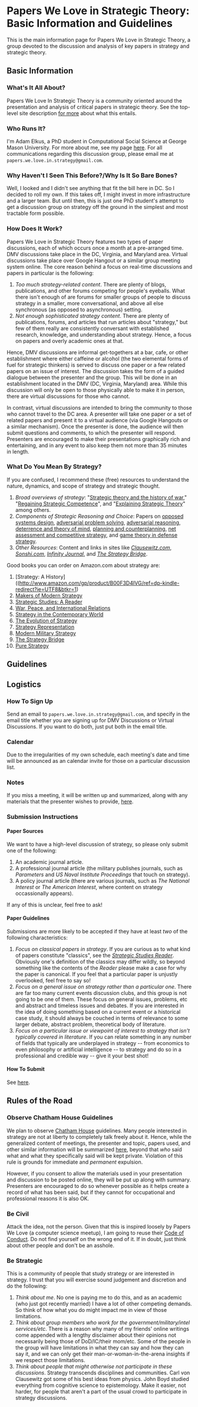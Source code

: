 # Papers We Love in Strategic Theory: Basic Information and Guidelines

This is the main information page for Papers We Love in Strategic Theory, a group devoted to the discussion and analysis of key papers in strategy and strategic theory. 

## Basic Information

### What's It All About? 

Papers We Love In Strategic Theory is a community oriented around the presentation and analysis of critical papers in strategic theory. See the top-level site description [for more](http://aelkus.github.io/papers-we-love-in-strategic-theory/) about what this entails. 

### Who Runs It? 

I'm Adam Elkus, a PhD student in Computational Social Science at George Mason University. For more about me, see my page [here](http://aelkus.github.io). For all communications regarding this discussion group, please email me at `papers.we.love.in.strategy@gmail.com`. 

### Why Haven't I Seen This Before?/Why Is It So Bare Bones? 

Well, I looked and I didn't see anything that fit the bill here in DC. So I decided to roll my own. If this takes off, I might invest in more infrastructure and a larger team. But until then, this is just one PhD student's attempt to get a discussion group on strategy off the ground in the simplest and most tractable form possible. 

### How Does It Work? 

Papers We Love in Strategic Theory features two types of paper discussions, each of which occurs once a month at a pre-arranged time. DMV discussions take place in the DC, Virginia, and Maryland area. Virtual discussions take place over Google Hangout or a similar group meeting system online. The core reason behind a focus on real-time discussions and papers in particular is the following: 

1. *Too much strategy-related content*. There are plenty of blogs, publications, and other forums competing for people's eyeballs. What there isn't enough of are forums for smaller groups of people to discuss strategy in a smaller, more conversational, and above all else synchronous (as opposed to asynchronous) setting. 
2. *Not enough sophisticated strategy content*.  There are plenty of publications, forums, and articles that run articles about "strategy," but few of them really are consistently conversant with established research, knowledge, and understanding about strategy. Hence, a focus on papers and overly academic ones at that. 

Hence, DMV discussions are informal get-togethers at a bar, cafe, or other establishment where either caffeine or alcohol (the two elemental forms of fuel for strategic thinkers) is served to discuss one paper or a few related papers on an issue of interest. The discussion takes the form of a guided dialogue between the presenter and the group. This will be done in an establishment located in the DMV (DC, Virginia, Maryland) area. While this discussion will only be open to those physically able to make it in person, there are virtual discussions for those who cannot. 

In contrast, virtual discussions are intended to bring the community to those who cannot travel to the DC area. A presenter will take one paper or a set of related papers and present it to a virtual audience (via Google Hangouts or a similar mechanism). Once the presenter is done, the audience will then submit questions and comments, to which the presenter will respond. Presenters are encouraged to make their presentations graphically rich and entertaining, and in any event to also keep them not more than 35 minutes in length. 

### What Do You Mean By Strategy? 

If you are confused, I recommend these (free) resources to understand the nature, dynamics, and scope of strategy and strategic thought. 

1. *Broad overviews of strategy*: "[Strategic theory and the history of war](http://www.clausewitz.com/readings/Moran-StrategicTheory.pdf)," "[Regaining Strategic Competence](http://www.isn.ethz.ch/Digital-Library/Publications/Detail/?id=162581&lng=en)", and "[Explaining Strategic Theory](https://www.infinityjournal.com/article/36/Explaining_Strategic_Theory/)" among others. 
2. *Components of Strategic Reasoning and Choice*: Papers on [opposed systems design](http://www.rand.org/about/history/wohlstetter/DL16001-1/DL16001-1.html), [adversarial problem solving](http://cogsci.uwaterloo.ca/Articles/adversarial.pdf), [adversarial reasoning](http://arxiv.org/abs/1512.07943), [deterrence and theory of mind](http://kryten.mm.rpi.edu/SB_NSG_SE_EM_JL_nuclear_mindreading_062313.pdf), [planning and counterplanning](http://repository.cmu.edu/cgi/viewcontent.cgi?article=3348&context=compsci), [net assessment and competitive strategy](http://www.comw.org/qdr/fulltext/06bracken.pdf), and [game theory in defense strategy](http://cowles.yale.edu/sites/default/files/files/pub/d08/d0829.pdf). 
3. *Other Resources*: Content and links in sites like [*Clausewitz.com*](http://www.clausewitz.com), [*Sonshi.com*](https://www.sonshi.com), *[Infinity Journal](https://www.infinityjournal.com)*, and *[The Strategy Bridge](http://www.thestrategybridge.com)*. 

Good books you can order on Amazon.com about strategy are: 

1. [Strategy: A History]((http://www.amazon.com/gp/product/B00F3D4IVG/ref=dp-kindle-redirect?ie=UTF8&btkr=1)
2. [Makers of Modern Strategy](http://www.amazon.com/Makers-Modern-Strategy-Machiavelli-Nuclear/dp/0691027641/ref=sr_1_1?ie=UTF8&qid=1453102166&sr=8-1&keywords=makers+of+modern+strategy)
3. [Strategic Studies: A Reader](http://www.amazon.com/Strategic-Studies-Reader-Thomas-Mahnken/dp/0415772222)
4. [War, Peace, and International Relations](http://www.amazon.com/War-Peace-International-Relations-introduction/dp/0415594871/ref=sr_1_1?ie=UTF8&qid=1453102228&sr=8-1&keywords=war+peace+international+relations)
5. [Strategy in the Contemporary World](http://www.amazon.com/Strategy-Contemporary-World-John-Baylis/dp/0199694788/ref=sr_1_1?ie=UTF8&qid=1453102264&sr=8-1&keywords=strategy+in+the+contemporary+world)
6. [The Evolution of Strategy](http://www.amazon.com/Evolution-Strategy-Thinking-Antiquity-Present/dp/052115524X/ref=sr_1_1?ie=UTF8&qid=1453102293&sr=8-1&keywords=heuser+strategy)
7. [Strategy Representation](http://www.amazon.com/Strategy-Representation-Analysis-Planning-Knowledge/dp/0415652022/ref=sr_1_1?ie=UTF8&qid=1453102318&sr=8-1&keywords=strategy+representation)
8. [Modern Military Strategy](http://www.amazon.com/Modern-Military-Strategy-An-Introduction/dp/0415777712/ref=pd_sim_14_6?ie=UTF8&dpID=41EO1SHhS6L&dpSrc=sims&preST=_AC_UL160_SR113%2C160_&refRID=1WESB3NNHDDZTET18FY0)
9. [The Strategy Bridge](http://www.amazon.com/Strategy-Bridge-Theory-Practice/dp/0199579660/ref=sr_1_1?ie=UTF8&qid=1453102445&sr=8-1&keywords=the+strategy+bridge)
10. [Pure Strategy](http://www.amazon.com/Pure-Strategy-Principle-Information-History/dp/0714684988/ref=sr_1_1?ie=UTF8&qid=1453102428&sr=8-1&keywords=pure+strategy)

## Guidelines 

## Logistics

### How To Sign Up 

Send an email to `papers.we.love.in.strategy@gmail.com`, and specify in the email title whether you are signing up for DMV Discussions or Virtual Discussions. If you want to do both, just put both in the email title. 

### Calendar 

Due to the irregularities of my own schedule, each meeting's date and time will be announced as an calendar invite for those on a particular discussion list. 

### Notes

If you miss a meeting, it will be written up and summarized, along with any materials that the presenter wishes to provide, [here](https://github.com/aelkus/papers-we-love-in-strategic-theory-presentations). 

### Submission Instructions

#### Paper Sources

We want to have a high-level discussion of strategy, so please only submit one of the following: 

1. An academic journal article. 
2. A professional journal article (the military publishes journals, such as *Parameters* and *US Naval Institute Proceedings* that touch on strategy). 
3. A policy journal article (there are various journals, such as *The National Interest* or *The American Interest*, where content on strategy occassionally appears). 

If any of this is unclear, feel free to ask!

#### Paper Guidelines

Submissions are more likely to be accepted if they have at least *two* of the following characteristics: 

1. *Focus on classical papers in strategy*. If you are curious as to what kind of papers constitute "classics", see the *[Strategic Studies Reader](http://www.amazon.com/Strategic-Studies-Reader-Thomas-Mahnken/dp/0415772222)*. Obviously one's definition of the classics may differ wildly, so beyond something like the contents of the *Reader* please make a case for why the paper is canonical. If you feel that a particular paper is unjustly overlooked, feel free to say so! 
2. *Focus on a general issue on strategy rather than a particular one*. There are far too many current events discussion clubs, and this group is not going to be one of them. These focus on general issues, problems, etc and abstract and timeless issues and debates. If you are interested in the idea of doing something based on a current event or a historical case study, it should always be couched in terms of relevance to some larger debate, abstract problem, theoretical body of literature.
3. *Focus on a particular issue or viewpoint of interest to strategy that isn't typically covered in literature*. If you can relate something in any number of fields that typically are underplayed in strategy -- from economics to even philosophy or artificial intelligence -- to strategy and do so in a professional and credible way -- give it your best shot! 

#### How To Submit

See [here](https://github.com/aelkus/papers-we-love-in-strategic-theory-membership/blob/master/how_to_submit.md). 

## Rules of the Road 

### Observe Chatham House Guidelines

We plan to observe [Chatham House](https://en.wikipedia.org/wiki/Chatham_House_Rule) guidelines. Many people interested in strategy are not at liberty to completely talk freely about it. Hence, while the generalized content of meetings, the presenter and topic, papers used, and other similar information will be summarized [here](https://github.com/aelkus/papers-we-love-in-strategic-theory-presentations), beyond that *who* said what and what they specifically said will be kept private. Violation of this rule is grounds for immediate and *permanent* expulsion. 

However, if you consent to allow the materials used in your presentation and discussion to be posted online, they will be put up along with summary. Presenters are encouraged to do so whenever possible as it helps create a record of what has been said, but if they cannot for occupational and professional reasons it is also OK. 

### Be Civil

Attack the idea, not the person. Given that this is inspired loosely by Papers We Love (a computer science meetup), I am going to reuse their [Code of Conduct](https://github.com/papers-we-love/papers-we-love/blob/master/CODE_OF_CONDUCT.md). Do not find yourself on the wrong end of it. If in doubt, just think about other people and don't be an asshole.

### Be Strategic

This is a community of people that study strategy or are interested in strategy. I trust that you will exercise sound judgement and discretion and do the following: 

1. *Think about me*. No one is paying me to do this, and as an academic (who just got recently married) I have a lot of other competing demands. So think of how what you do might impact me in view of those limitations.
2. *Think about group members who work for the government/military/intel services/etc*. There is a reason why many of my friends' online writings come appended with a lengthy disclaimer about their opinions not necessarily being those of DoD/IC/their mom/etc. Some of the people in the group will have limitations in what they can say and how they can say it, and we can only get their man-or-woman-in-the-arena insights if we respect those limitations. 
3. *Think about people that might otherwise not participate in these discussions*. Strategy transcends disciplines and communities. Carl von Clausewitz got some of his best ideas from physics. John Boyd studied everything from cognitive science to epistemology. Make it easier, not harder, for people that aren't a part of the usual crowd to participate in strategy discussions. 

